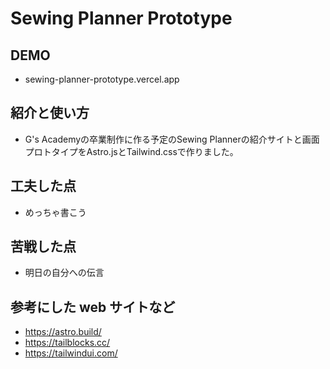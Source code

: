 # Sewing Planner Prototype

## DEMO

  - sewing-planner-prototype.vercel.app

## 紹介と使い方

  - G's Academyの卒業制作に作る予定のSewing Plannerの紹介サイトと画面プロトタイプをAstro.jsとTailwind.cssで作りました。

## 工夫した点

  - めっちゃ書こう

## 苦戦した点

  - 明日の自分への伝言

## 参考にした web サイトなど

  - https://astro.build/
  - https://tailblocks.cc/
  - https://tailwindui.com/

